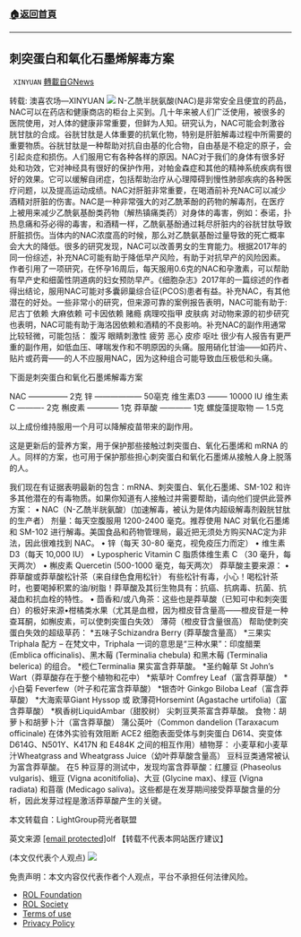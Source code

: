 ###  [:house:返回首頁](https://github.com/ourhimalayas/txt)
---


## 刺突蛋白和氧化石墨烯解毒方案
` XINYUAN` [轉載自GNews](https://gnews.org/zh-hans/2133608/)

转载: 澳喜农场—XINYUAN
![](https://assets.gnews.org/wp-content/uploads/2022/03/800px-R-N-Acetylcysteine_Structural_Formulae.png)
N-乙酰半胱氨酸(NAC)是非常安全且便宜的药品，NAC可以在药店和健康商店的柜台上买到。几十年来被人们广泛使用，被很多的医院使用，对人体的健康非常重要，但鲜为人知。研究认为，NAC可能会刺激谷胱甘肽的合成。谷胱甘肽是人体重要的抗氧化物，特别是肝脏解毒过程中所需要的重要物质。谷胱甘肽是一种帮助对抗自由基的化合物，自由基是不稳定的原子，会引起炎症和损伤。人们服用它有各种各样的原因。NAC对于我们的身体有很多好处和功效，它对神经具有很好的保护作用，对帕金森症和其他的精神系统疾病有很好的效果。它可以缓解自闭症，包括帮助治疗从心理障碍到慢性肺部疾病的各种医疗问题，以及提高运动成绩。NAC对肝脏非常重要，在喝酒前补充NAC可以减少酒精对肝脏的伤害。NAC是一种非常强大的对乙酰苯酚的药物的解毒剂，在医疗上被用来减少乙酰氨基酚类药物（解热镇痛类药）对身体的毒害，例如：泰诺，扑热息痛和芬必得的毒害，和酒精一样，乙酰氨基酚通过耗尽肝脏内的谷胱甘肽导致肝脏损伤。当体内的NAC浓度高的时候，那么对乙酰氨基酚过量导致的死亡概率会大大的降低。很多的研究发现，NAC可以改善男女的生育能力。根据2017年的同一份综述，补充NAC可能有助于降低早产风险，有助于对抗早产的风险因素。作者引用了一项研究，在怀孕16周后，每天服用0.6克的NAC和孕激素，可以帮助有早产史和细菌性阴道病的妇女预防早产。《细胞杂志》2017年的一篇综述的作者得出结论，服用NAC可能对多囊卵巢综合征(PCOS)患者有益。补充NAC，有其他潜在的好处。一些非常小的研究，但来源可靠的案例报告表明，NAC可能有助于:
尼古丁依赖
大麻依赖
可卡因依赖
赌瘾
病理咬指甲
皮肤病
对动物来源的初步研究也表明，NAC可能有助于海洛因依赖和酒精的不良影响。补充NAC的副作用通常比较轻微，可能包括：
腹泻
眼睛刺激性
疲劳
恶心
皮疹
呕吐
很少有人报告有更严重的副作用，如低血压、哮喘发作和不明原因的头痛。服用硝化甘油——如药片、贴片或药膏——的人不应服用NAC，因为这种组合可能导致血压极低和头痛。

下面是刺突蛋白和氧化石墨烯解毒方案

NAC ————— 2克
锌 —————— 50亳克
维生素D3 ——– 10000 IU
维生素C ———- 2克
槲皮素 ———— 1克
莽草酸 ———— 1克
螺旋藻提取物 — 1.5克

以上成份维持服用一个月可以降解疫苗带来的副作用。

这是更新后的营养方案，用于保护那些接触过刺突蛋白、氧化石墨烯和 mRNA 的人。同样的方案，也可用于保护那些担心刺突蛋白和氧化石墨烯从接触人身上脱落的人。

我们现在有证据表明最新的包含：mRNA、刺突蛋白、氧化石墨烯、SM-102 和许多其他潜在的有毒物质。如果你知道有人接触过并需要帮助，请向他们提供此营养方案：
• NAC（N-乙酰半胱氨酸）(加速解毒，被认为是体内超级解毒剂穀胱甘肽的生产者） 剂量：每天空腹服用 1200-2400 毫克。推荐使用 NAC 对氧化石墨烯和 SM-102 进行解毒。美国食品和药物管理局，最近把无须处方购买NAC定为非法，因此很难找到 NAC。
• 锌（每天 30-80 毫克，视免疫压力而定）
• 维生素 D3（每天 10,000 IU）
• Lypospheric Vitamin C 脂质体维生素 C （30 毫升，每天两次）
• 槲皮素 Quercetin (500-1000 毫克，每天两次）
莽草酸主要来源：
• 莽草酸或莽草酸松针茶（来自绿色食用松针） 有些松针有毒，小心！喝松针茶时，也要喝掉积累的油/树脂！莽草酸及其衍生物具有：抗癌、抗病毒、抗菌、抗凝血和抗血栓的特性。
• 茴香和/或八角茶：这些也是莽草酸（已知可中和刺突蛋白）的极好来源•柑橘类水果（尤其是血橙，因为橙皮苷含量高——橙皮苷是一种查耳酮，如槲皮素，可以使刺突蛋白失效）
薄荷（橙皮苷含量很高）
帮助使刺突蛋白失效的超级草药：
\*五味子Schizandra Berry (莽草酸含量高）
\*三果实Triphala 配方 – 在梵文中，Triphala 一词的意思是“三种水果”：印度醋栗 (Emblica officinalis)、黑木莓 (Terminalia chebula) 和黑木莓 (Terminalia belerica) 的组合。
\*榄仁Terminalia 果实富含莽草酸。
\*圣约翰草 St John’s Wart（莽草酸存在于整个植物和花中）
\*紫草叶 Comfrey Leaf（富含莽草酸）
\*小白菊 Feverfew（叶子和花富含莽草酸）
\*银杏叶 Ginkgo Biloba Leaf（富含莽草酸）
\*大海索草Giant Hyssop 或 欧薄荷Horsemint (Agastache urtifolia)（富含莽草酸）
\*枫香树LiquidAmbar（甜胶树） 尖刺豆荚茶富含莽草酸。
食物：胡萝卜和胡萝卜汁（富含莽草酸）
蒲公英叶（Common dandelion (Taraxacum officinale) 在体外实验有效阻断 ACE2 细胞表面受体与刺突蛋白 D614、突变体 D614G、N501Y、K417N 和 E484K 之间的相互作用）植物芽：
小麦草和小麦草汁Wheatgrass and Wheatgrass Juice（幼叶莽草酸含量高）
豆科豆类通常被认为富含莽草酸。
在5 种豆芽的测试中，发现均富含莽草酸：红腰豆 (Phaseolus vulgaris)、蛾豆 (Vigna aconitifolia)、大豆 (Glycine max)、绿豆 (Vigna radiata) 和苜蓿 (Medicago saliva)。这些都是在发芽期间接受莽草酸含量的分析，因此发芽过程是激活莽草酸产生的关键。

本文转载自：LightGroup荷光者联盟

英文来源 [\[email protected\]](/cdn-cgi/l/email-protection)olf 【转载不代表本网站医疗建议】

(本文仅代表个人观点)
![](https://assets.gnews.org/wp-content/uploads/2022/03/logo正版澳喜2-3.jpeg)
 

免责声明：本文内容仅代表作者个人观点，平台不承担任何法律风险。

- [ROL Foundation](https://rolfoundation.org/)
- [ROL Society](https://rolsociety.org/)
- [Terms of use](https://gnews.org/terms-of-use-3/)
- [Privacy Policy](https://gnews.org/privacy-policy/)
